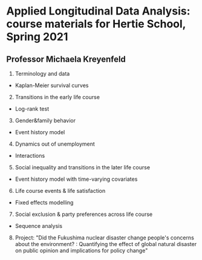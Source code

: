 # Applied Longitudinal Data Analysis: course materials for Hertie School, Spring 2021
## Professor Michaela Kreyenfeld

1) Terminology and data
 - Kaplan-Meier survival curves
2) Transitions in the early life course
 - Log-rank test
3) Gender&family behavior
 - Event history model
4) Dynamics out of unemployment
 - Interactions
5) Social inequality and transitions in the later life course
 - Event history model with time-varying covariates
6) Life course events & life satisfaction
 - Fixed effects modelling
7) Social exclusion & party preferences across life course
 - Sequence analysis
8) Project: "Did the Fukushima nuclear disaster change people's concerns about the environment?
: Quantifying the effect of global natural disaster on public opinion and implications for policy change"
